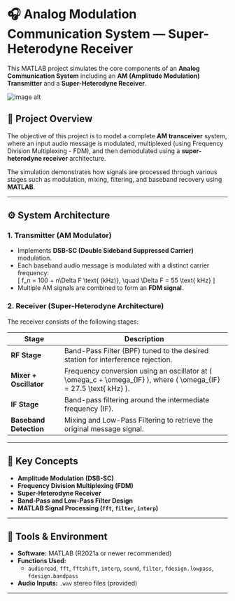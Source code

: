 # 🎧 Analog Modulation Communication System — Super-Heterodyne Receiver

This MATLAB project simulates the core components of an **Analog Communication System** including an **AM (Amplitude Modulation) Transmitter** and a **Super-Heterodyne Receiver**.  

![image alt](https://github.com/Ahmed162817/Analog-Communication-/blob/main/AM%20Modulator%20&%20Super-Heterodyne%20Rx.png?raw=true)

## 🧩 Project Overview

The objective of this project is to model a complete **AM transceiver** system, where an input audio message is modulated, multiplexed (using Frequency Division Multiplexing - FDM), and then demodulated using a **super-heterodyne receiver** architecture.

The simulation demonstrates how signals are processed through various stages such as modulation, mixing, filtering, and baseband recovery using **MATLAB**.

---

## ⚙️ System Architecture

### 1. **Transmitter (AM Modulator)**
- Implements **DSB-SC (Double Sideband Suppressed Carrier)** modulation.  
- Each baseband audio message is modulated with a distinct carrier frequency:  
  \[
  f_n = 100 + n\Delta F \text{ (kHz)}, \quad \Delta F = 55 \text{ kHz}
  \]
- Multiple AM signals are combined to form an **FDM signal**.

### 2. **Receiver (Super-Heterodyne Architecture)**
The receiver consists of the following stages:

| Stage | Description |
|--------|-------------|
| **RF Stage** | Band-Pass Filter (BPF) tuned to the desired station for interference rejection. |
| **Mixer + Oscillator** | Frequency conversion using an oscillator at \( \omega_c + \omega_{IF} \), where \( \omega_{IF} = 27.5 \text{ kHz} \). |
| **IF Stage** | Band-pass filtering around the intermediate frequency (IF). |
| **Baseband Detection** | Mixing and Low-Pass Filtering to retrieve the original message signal. |

---

## 🧠 Key Concepts

- **Amplitude Modulation (DSB-SC)**
- **Frequency Division Multiplexing (FDM)**
- **Super-Heterodyne Receiver**
- **Band-Pass and Low-Pass Filter Design**
- **MATLAB Signal Processing (`fft`, `filter`, `interp`)**

---

## 🧰 Tools & Environment

- **Software:** MATLAB (R2021a or newer recommended)  
- **Functions Used:**  
  - `audioread`, `fft`, `fftshift`, `interp`, `sound`, `filter`, `fdesign.lowpass`, `fdesign.bandpass`
- **Audio Inputs:** `.wav` stereo files (provided)

---
